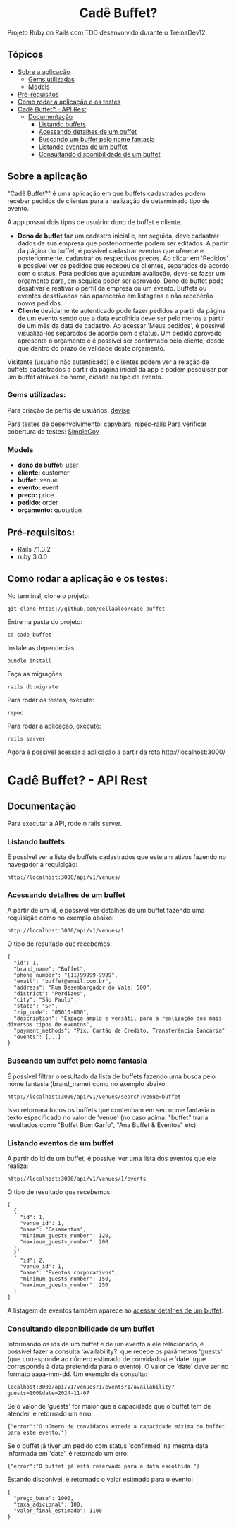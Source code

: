 <h1 align="center"> Cadê Buffet? </h1> 
Projeto Ruby on Rails com TDD desenvolvido durante o TreinaDev12.

## Tópicos
- [Sobre a aplicação](https://github.com/cellaaleo/cade_buffet?tab=readme-ov-file#sobre-a-aplica%C3%A7%C3%A3o)
  - [Gems utilizadas](https://github.com/cellaaleo/cade_buffet?tab=readme-ov-file#gems-utilizadas)
  - [Models](https://github.com/cellaaleo/cade_buffet?tab=readme-ov-file#models)
- [Pré-requisitos](https://github.com/cellaaleo/cade_buffet?tab=readme-ov-file#pr%C3%A9-requisitos)
- [Como rodar a aplicação e os testes](https://github.com/cellaaleo/cade_buffet?tab=readme-ov-file#como-rodar-a-aplica%C3%A7%C3%A3o)
- [Cadê Buffet? - API Rest](https://github.com/cellaaleo/cade_buffet?tab=readme-ov-file#cad%C3%AA-buffet---api-rest)
  - [Documentação](https://github.com/cellaaleo/cade_buffet?tab=readme-ov-file#documenta%C3%A7%C3%A3o)
    - [Listando buffets](https://github.com/cellaaleo/cade_buffet?tab=readme-ov-file#listando-buffets)
    - [Acessando detalhes de um buffet](https://github.com/cellaaleo/cade_buffet?tab=readme-ov-file#acessando-detalhes-de-um-buffet)
    - [Buscando um buffet pelo nome fantasia](https://github.com/cellaaleo/cade_buffet?tab=readme-ov-file#buscando-um-buffet-pelo-nome-fantasia)
    - [Listando eventos de um buffet](https://github.com/cellaaleo/cade_buffet?tab=readme-ov-file#listando-eventos-um-buffet)
    - [Consultando disponibilidade de um buffet](https://github.com/cellaaleo/cade_buffet?tab=readme-ov-file#consultando-disponibilidade-de-um-buffet)

## Sobre a aplicação
"Cadê Buffet?" é uma aplicação em que buffets cadastrados podem receber pedidos de clientes para a realização de determinado tipo de evento.

A app possui dois tipos de usuário: dono de buffet e cliente.
* **Dono de buffet** faz um cadastro inicial e, em seguida, deve cadastrar dados de sua empresa que posteriormente podem ser editados. A partir da página do buffet, é possível cadastrar eventos que oferece e posteriormente, cadastrar os respectivos preços. Ao clicar em 'Pedidos' é possível ver os pedidos que recebeu de clientes, separados de acordo com o status. Para pedidos que aguardam avaliação, deve-se fazer um orçamento para, em seguida poder ser aprovado. Dono de buffet pode desativar e reativar o perfil da empresa ou um evento. Buffets ou eventos desativados não aparecerão em listagens e não receberão novos pedidos.
* **Cliente** devidamente autenticado pode fazer pedidos a partir da página de um evento sendo que a data escolhida deve ser pelo menos a partir de um mês da data de cadastro. Ao acessar 'Meus pedidos', é possível visualizá-los separados de acordo com o status. Um pedido aprovado apresenta o orçamento e é possível ser confirmado pelo cliente, desde que dentro do prazo de validade deste orçamento. 

Visitante (usuário não autenticado) e clientes podem ver a relação de buffets cadastrados a partir da página inicial da app e podem pesquisar por um buffet através do nome, cidade ou tipo de evento.

### Gems utilizadas:
Para criação de perfis de usuários: [devise](https://github.com/heartcombo/devise)

Para testes de desenvolvimento: [capybara](https://github.com/teamcapybara/capybara), [rspec-rails](https://github.com/rspec/rspec-rails)
Para verificar cobertura de testes: [SimpleCov](https://rubydoc.info/gems/simplecov/frames)

### Models
* **dono de buffet:** user
* **cliente:** customer
* **buffet:** venue
* **evento:** event
* **preço:** price
* **pedido:** order
* **orçamento:** quotation

## Pré-requisitos:
* Rails 7.1.3.2
* ruby 3.0.0

## Como rodar a aplicação e os testes:
No terminal, clone o projeto:

    git clone https://github.com/cellaaleo/cade_buffet

Entre na pasta do projeto:

    cd cade_buffet

Instale as dependecias:

    bundle install

Faça as migrações:

    rails db:migrate

Para rodar os testes, execute:

    rspec

Para rodar a aplicação, execute:

    rails server

Agora é possível acessar a aplicação a partir da rota http://localhost:3000/


# Cadê Buffet? - API Rest

## Documentação
Para executar a API, rode o rails server.

### Listando buffets
É possível ver a lista de buffets cadastrados que estejam ativos fazendo no navegador a requisição:

    http://localhost:3000/api/v1/venues/

### Acessando detalhes de um buffet
A partir de um id, é possível ver detalhes de um buffet fazendo uma requisição como no exemplo abaixo:

    http://localhost:3000/api/v1/venues/1

O tipo de resultado que recebemos:

    {
      "id": 1,
      "brand_name": "Buffet",
      "phone_number": "(11)99999-9999",
      "email": "buffet@email.com.br",
      "address": "Rua Desembargador do Vale, 500",
      "district": "Perdizes",
      "city": "São Paulo",
      "state": "SP",
      "zip_code": "05010-000",
      "description": "Espaço amplo e versátil para a realização dos mais diversos tipos de eventos",
      "payment_methods": "Pix, Cartão de Crédito, Transferência Bancária"
      "events": [...]
    }

### Buscando um buffet pelo nome fantasia
É possível filtrar o resultado da lista de buffets fazendo uma busca pelo nome fantasia (brand_name) como no exemplo abaixo:

    http://localhost:3000/api/v1/venues/search?venue=buffet

Isso retornará todos os buffets que contenham em seu nome fantasia o texto especificado no valor de 'venue' (no caso acima: "buffet" traria resultados como "Buffet Bom Garfo", "Ana Buffet & Eventos" etc).


### Listando eventos de um buffet
A partir do id de um buffet, é possível ver uma lista dos eventos que ele realiza:

    http://localhost:3000/api/v1/venues/1/events

O tipo de resultado que recebemos:

    [
      {
        "id": 1,
        "venue_id": 1,
        "name": "Casamentos",
        "minimum_guests_number": 120,
        "maximum_guests_number": 200
      },
      {
        "id": 2,
        "venue_id": 1,
        "name": "Eventos corporativos",
        "minimum_guests_number": 150,
        "maximum_guests_number": 250
      }
    ]

A listagem de eventos também aparece ao [acessar detalhes de um buffet](https://github.com/cellaaleo/cade_buffet?tab=readme-ov-file#acessando-detalhes-de-um-buffet).


### Consultando disponibilidade de um buffet
Informando os ids de um buffet e de um evento a ele relacionado, é possível fazer a consulta 'availability?' que recebe os parâmetros 'guests' (que corresponde ao número estimado de convidados) e 'date' (que corresponde à data pretendida para o evento). O valor de 'date' deve ser no formato aaaa-mm-dd. Um exemplo de consulta:

    localhost:3000/api/v1/venues/1/events/1/availability?guests=100&date=2024-11-07

Se o valor de 'guests' for maior que a capacidade que o buffet tem de atender, é retornado um erro:

    {"error":"O número de convidados excede a capacidade máxima do buffet para este evento."}

Se o buffet já tiver um pedido com status 'confirmed' na mesma data informada em 'date', é retornado um erro:

    {"error":"O buffet já está reservado para a data escolhida."}

Estando disponível, é retornado o valor estimado para o evento:

    {
      "preço_base": 1000,
      "taxa_adicional": 100,
      "valor_final_estimado": 1100
    }